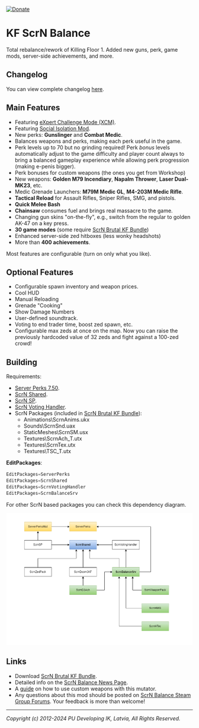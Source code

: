 [![Donate](https://img.shields.io/badge/Donate-PayPal-green.svg)](https://www.paypal.com/cgi-bin/webscr?cmd=_donations&business=VFARLRAL7CNJ4&lc=LV&item_name=Scrake%20Naders%20Community&item_number=ScrnBalance&currency_code=EUR&bn=PP%2dDonationsBF%3abtn_donateCC_LG%2egif%3aNonHosted)

<!-- some link shortcuts -->
[ScrN Brutal KF Bundle]: https://steamcommunity.com/groups/ScrNBalance/discussions/2/483368526570475472/

# KF ScrN Balance

Total rebalance/rework of Killing Floor 1. Added new guns, perk, game mods, server-side achievements, and more.

## Changelog

You can view complete changelog [here](Docs/CHANGELOG.md).

## Main Features

* Featuring [eXpert Challenge Mode (XCM)](https://steamcommunity.com/groups/ScrNBalance/discussions/9/4580716151550023598/).
* Featuring [Social Isolation Mod](https://steamcommunity.com/groups/ScrNBalance/discussions/2/4666237625653274273/).
* New perks: **Gunslinger** and **Combat Medic**.
* Balances weapons and perks, making each perk useful in the game.
* Perk levels up to 70 but no grinding required! Perk *bonus* levels automatically adjust to the game difficulty and player count always to bring a balanced gameplay experience while allowing perk progression (making e-penis bigger).
* Perk bonuses for custom weapons (the ones you get from Workshop)
* New weapons: **Golden M79 Incendiary**, **Napalm Thrower**, **Laser Dual-MK23**, etc.
* Medic Grenade Launchers: **M79M Medic GL**, **M4-203M Medic Rifle**.
* **Tactical Reload** for Assault Rifles, Sniper Rifles, SMG, and pistols.
* **Quick Melee Bash**
* **Chainsaw** consumes fuel and brings real massacre to the game.
* Changing gun skins "on-the-fly", e.g., switch from the regular to golden AK-47 on a key press.
* **30 game modes** (some require [ScrN Brutal KF Bundle])
* Enhanced server-side zed hitboxes (less wonky headshots)
* More than **400 achievements**.

Most features are configurable (turn on only what you like).

## Optional Features

* Configurable spawn inventory and weapon prices.
* Cool HUD
* Manual Reloading
* Grenade "Cooking"
* Show Damage Numbers
* User-defined soundtrack.
* Voting to end trader time, boost zed spawn, etc.
* Configurable max zeds at once on the map. Now you can raise the previously hardcoded value of 32 zeds and fight against a 100-zed crowd!

## Building

Requirements:

* [Server Perks 7.50](https://forums.tripwireinteractive.com/index.php?threads/mut-per-server-stats.36898/).
* [ScrN Shared](https://github.com/poosh/KF-ScrnShared).
* [ScrN SP](https://github.com/poosh/KF-ScrnSP).
* [ScrN Voting Handler](https://github.com/poosh/KF-ScrnVotingHandler).
* ScrN Packages (included in [ScrN Brutal KF Bundle]):
  * Animations\ScrnAnims.ukx
  * Sounds\ScrnSnd.uax
  * StaticMeshes\ScrnSM.usx
  * Textures\ScrnAch_T.utx
  * Textures\ScrnTex.utx
  * Textures\TSC_T.utx

**EditPackages**:

```cpp
EditPackages=ServerPerks
EditPackages=ScrnShared
EditPackages=ScrnVotingHandler
EditPackages=ScrnBalanceSrv
```

For other ScrN based packages you can check this dependency diagram.

![img](Docs/img/ScrnDependency.png)

## Links

* Download [ScrN Brutal KF Bundle].
* Detailed info on the [ScrN Balance News Page](https://steamcommunity.com/groups/ScrNBalance/discussions/2/).
* A [guide](http://steamcommunity.com/sharedfiles/filedetails/?id=124250783) on how to use custom weapons with this mutator.
* Any questions about this mod should be posted on [ScrN Balance Steam Group Forums](https://steamcommunity.com/groups/ScrNBalance/discussions/1/). Your feedback is more than welcome!

-------------------------------------------------------------------------------

*Copyright (c) 2012-2024 PU Developing IK, Latvia, All Rights Reserved.*
